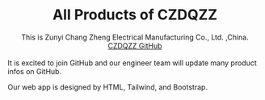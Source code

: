 <div align="center">
  <h1 align="center">All Products of CZDQZZ</h1>
  This is Zunyi Chang Zheng Electrical Manufacturing Co., Ltd. ,China.


</div>

<div align="center">
  <a href="https://czdqzz.github.io/czdqzz/">CZDQZZ GitHub</a>
</div>

<br/>

<div>
It is excited to join GitHub and our engineer team will update many product infos on GitHub.

Our web app is designed by HTML, Tailwind, and Bootstrap.

</div>
